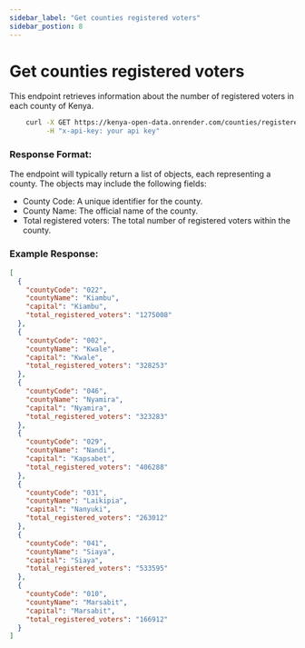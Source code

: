```yaml
---
sidebar_label: "Get counties registered voters"
sidebar_postion: 8
---
```


# Get counties registered voters

This endpoint retrieves information about the number of registered voters in each county of Kenya.

```bash
    curl -X GET https://kenya-open-data.onrender.com/counties/registeredvoters \
         -H "x-api-key: your api key"
```

### Response Format:

The endpoint will typically return a list of objects, each representing a county. The objects may include the following fields:

- County Code: A unique identifier for the county.
- County Name: The official name of the county.
- Total registered voters: The total number of registered voters within the county.

### Example Response:

```json
[
  {
    "countyCode": "022",
    "countyName": "Kiambu",
    "capital": "Kiambu",
    "total_registered_voters": "1275008"
  },
  {
    "countyCode": "002",
    "countyName": "Kwale",
    "capital": "Kwale",
    "total_registered_voters": "328253"
  },
  {
    "countyCode": "046",
    "countyName": "Nyamira",
    "capital": "Nyamira",
    "total_registered_voters": "323283"
  },
  {
    "countyCode": "029",
    "countyName": "Nandi",
    "capital": "Kapsabet",
    "total_registered_voters": "406288"
  },
  {
    "countyCode": "031",
    "countyName": "Laikipia",
    "capital": "Nanyuki",
    "total_registered_voters": "263012"
  },
  {
    "countyCode": "041",
    "countyName": "Siaya",
    "capital": "Siaya",
    "total_registered_voters": "533595"
  },
  {
    "countyCode": "010",
    "countyName": "Marsabit",
    "capital": "Marsabit",
    "total_registered_voters": "166912"
  }
]
```
